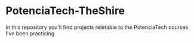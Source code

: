 # PotenciaTech-TheShire
In this repository you'll find projects reletable to the PotenciaTech courses I've been practicing
